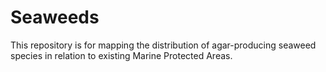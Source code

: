 # Seaweeds
This repository is for mapping the distribution of agar-producing seaweed species in relation to existing Marine Protected Areas.
